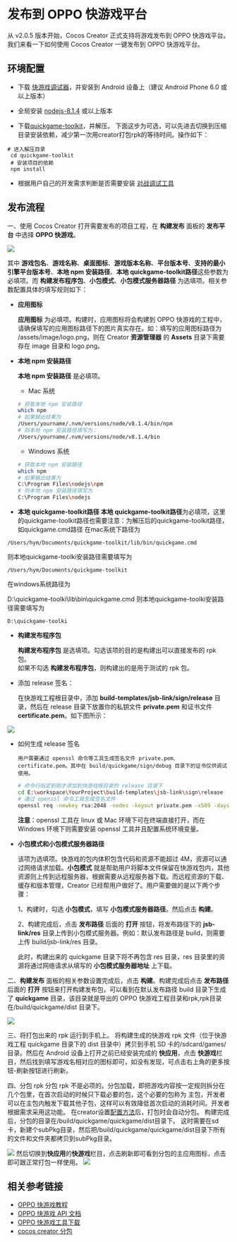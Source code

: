 # 发布到 OPPO 快游戏平台

从 v2.0.5 版本开始，Cocos Creator 正式支持将游戏发布到 OPPO 快游戏平台。我们来看一下如何使用 Cocos Creator 一键发布到 OPPO 快游戏平台。

## 环境配置

- 下载 [快游戏调试器](https://cdofs.oppomobile.com/cdo-activity/static/201810/26/quickgame/documentation/resource/runtime.apk)，并安装到 Android 设备上（建议 Android Phone 6.0 或以上版本）

- 全局安装 [nodejs-8.1.4](https://nodejs.org/zh-cn/download/) 或以上版本

- 下载[quickgame-toolkit](http://cdofs.oppomobile.com/cdo-activity/static/quickgame/tools//0974ab43dc361f148189515ee254ff6d.zip)，并解压。
  下面这步为可选，可以先进去切换到压缩目录安装依赖，减少第一次用creator打包rpk的等待时间。操作如下：
 
 ```  
 # 进入解压目录
  cd quickgame-toolkit
  # 安装项目的依赖
  npm install
 ```
- 根据用户自己的开发需求判断是否需要安装 [对战调试工具](https://cdofs.oppomobile.com/cdo-activity/static/201810/26/quickgame/documentation/resource/test.zip)

## 发布流程

一、使用 Cocos Creator 打开需要发布的项目工程，在 **构建发布** 面板的 **发布平台** 中选择 **OPPO 快游戏**。

![](./publish-oppo-instant-games/build_option.jpg)

其中 **游戏包名**、**游戏名称**、**桌面图标**、**游戏版本名称**、**平台版本号**、**支持的最小引擎平台版本号**、**本地 npm 安装路径**、**本地 quickgame-toolkit路径**这些参数为必填项。而 **构建发布程序包**、**小包模式**、**小包模式服务器路径** 为选填项。相关参数配置具体的填写规则如下：

- **应用图标**

  **应用图标** 为必填项。构建时，应用图标将会构建到 OPPO 快游戏的工程中，请确保填写的应用图标路径下的图片真实存在。如：填写的应用图标路径为 /assets/image/logo.png，则在 Creator **资源管理器** 的 **Assets** 目录下需要存在 image 目录和 logo.png。
  
- **本地 npm 安装路径**

  **本地 npm 安装路径** 是必填项。
    - Mac 系统

    ```bash
    # 获取本地 npm 安装路径
    which npm
    # 如果输出结果为
    /Users/yourname/.nvm/versions/node/v8.1.4/bin/npm
    # 则本地 npm 安装路径填写为：
    /Users/yourname/.nvm/versions/node/v8.1.4/bin
    ```

    - Windows 系统

    ```bash
    # 获取本地 npm 安装路径
    which npm
    # 如果输出结果为
    C:\Program Files\nodejs\npm
    # 则本地 npm 安装路径填写为
    C:\Program Files\nodejs
    ```
- **本地 quickgame-toolkit路径**
  **本地 quickgame-toolkit路径**为必填项，这里的quickgame-toolkit路径也需要注意：为解压后的quickgame-toolkit路径， 如quickgame.cmd路径 在mac系统下路径为

 
 ``` 
 /Users/hym/Documents/quickgame-toolkit/lib/bin/quickgame.cmd
 ```
  则本地quickgame-toolki安装路径需要填写为

 
 ``` 
 /Users/hym/Documents/quickgame-toolkit
 ```
  在windows系统路径为

  D:\quickgame-toolki\lib\bin\quickgame.cmd
  则本地quickgame-toolki安装路径需要填写为

 
  ``` 
  D:\quickgame-toolki
  ```
  
- **构建发布程序包**

  **构建发布程序包** 是选填项。勾选该项的目的是构建出可以直接发布的 rpk 包。<br>
  如果不勾选 **构建发布程序包**，则构建出的是用于测试的 rpk 包。

 - 添加 release 签名：

    在快游戏工程根目录中，添加 **build-templates/jsb-link/sign/release** 目录，然后在           release 目录下放置你的私钥文件 **private.pem** 和证书文件 **certificate.pem**。如下图所示：
       
![](./publish-OPPO-instant-games/release_sign.jpg)  


- 如何生成 release 签名

      用户需要通过 openssl 命令等工具生成签名文件 private.pem、certificate.pem。其中在 build/quickgame/sign/debug 目录下的证书仅供调试使用。

    ```bash
    # 命令行指定到刚才添加到快游戏根目录的 release 目录下
    cd E:\workspace\YourProject\build-templates\jsb-link\sign\release
    # 通过 openssl 命令工具生成签名文件
    openssl req -newkey rsa:2048 -nodes -keyout private.pem -x509 -days 3650 -out certificate.pem
    ```

  **注意**：openssl 工具在 linux 或 Mac 环境下可在终端直接打开，而在 Windows 环境下则需要安装 openssl 工具并且配置系统环境变量。

- **小包模式和小包模式服务器路径**

  该项为选填项。快游戏的包内体积包含代码和资源不能超过 4M，资源可以通过网络请求加载。**小包模式** 就是帮助用户将脚本文件保留在快游戏包内，其他资源则上传到远程服务器，根据需要从远程服务器下载。而远程资源的下载、缓存和版本管理，Creator 已经帮用户做好了。用户需要做的是以下两个步骤：

  1、构建时，勾选 **小包模式**，填写 **小包模式服务器路径**。然后点击 **构建**。

  2、构建完成后，点击 **发布路径** 后面的 **打开** 按钮，将发布路径下的 **jsb-link/res** 目录上传到小包模式服务器。例如：默认发布路径是 build，则需要上传 build/jsb-link/res 目录。

  此时，构建出来的 quickgame 目录下将不再包含 res 目录，res 目录里的资源将通过网络请求从填写的 **小包模式服务器地址** 上下载。

二、**构建发布** 面板的相关参数设置完成后，点击 **构建**。构建完成后点击 **发布路径** 后面的 **打开** 按钮来打开构建发布包，可以看到在默认发布路径 build 目录下生成了 **quickgame** 目录，该目录就是导出的 OPPO 快游戏工程目录和rpk,rpk目录在/build/quickgame/dist 目录下。

![](./publish-OPPO-instant-games/package.png)

三、将打包出来的 rpk 运行到手机上。
    将构建生成的快游戏 rpk 文件（位于快游戏工程 quickgame 目录下的 dist 目录中）拷贝到手机 SD 卡的/sdcard/games/目录。然后在 Android 设备上打开之前已经安装完成的 **快应用**，点击 **快游戏**栏目，然后找到填写游戏名相对应的图标即可，如没有发现，可点击右上角的更多按钮-刷新按钮进行刷新。
        
四、分包 rpk
分包 rpk 不是必项的。分包加载，即把游戏内容按一定规则拆分在几个包里，在首次启动的时候只下载必要的包，这个必要的包称为 主包，开发者可以在主包内触发下载其他子包，这样可以有效降低首次启动的消耗时间。开发者根据需求采用这功能。
在creator设置[配置方法](https://docs.cocos.com/creator/manual/zh/scripting/subpackage.html)后，打包时会自动分包。
构建完成后，分包的目录在/build/quickgame/quickgame/dist目录下。
这时需要在sd卡，新建个subPkg目录，然后把/build/quickgame/quickgame/dist目录下所有的文件和文件夹都拷贝到subPkg目录。

![](./publish-OPPO-instant-games/subpackage.jpg)
然后切换到**快应用**的**快游戏**栏目，点击刷新即可看到分包的主应用图标，点击即可跟正常打包一样使用。
![](./publish-OPPO-instant-games/run_subpackage.jpg)


## 相关参考链接

- [OPPO 快游戏教程](https://cdofs.oppomobile.com/cdo-activity/static/201810/26/quickgame/documentation/games/quickgame.html)
- [OPPO 快游戏 API 文档](https://cdofs.oppomobile.com/cdo-activity/static/201810/26/quickgame/documentation/feature/account.html)
- [OPPO 快游戏工具下载](https://cdofs.oppomobile.com/cdo-activity/static/201810/26/quickgame/documentation/games/use.html)
- [cocos creator 分包](https://docs.cocos.com/creator/manual/zh/scripting/subpackage.html)

